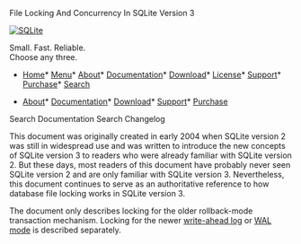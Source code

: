 




File Locking And Concurrency In SQLite Version 3




[![SQLite](images/sqlite370_banner.gif)](index.html)


Small. Fast. Reliable.  
Choose any three.


* [Home](index.html)* [Menu](javascript:void(0))* [About](about.html)* [Documentation](docs.html)* [Download](download.html)* [License](copyright.html)* [Support](support.html)* [Purchase](prosupport.html)* [Search](javascript:void(0))




* [About](about.html)* [Documentation](docs.html)* [Download](download.html)* [Support](support.html)* [Purchase](prosupport.html)






Search Documentation
Search Changelog








This document was originally created in early 2004 when SQLite version 2
was still in widespread use and was written to introduce
the new concepts of SQLite version 3 to readers who were already familiar
with SQLite version 2\. But these days, most readers of this document have
probably never seen SQLite version 2 and are only familiar with SQLite
version 3\. Nevertheless, this document continues to serve as an
authoritative reference to how database file locking works in SQLite 
version 3\.


The document only describes locking for the older rollback\-mode
transaction mechanism. Locking for the newer [write\-ahead log](wal.html) or [WAL mode](wal.html)
is described separately.





